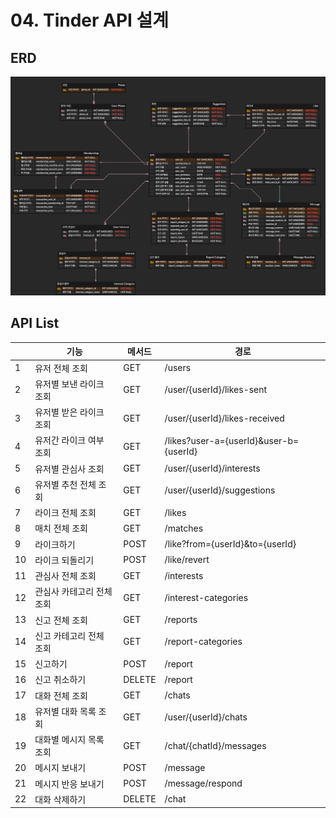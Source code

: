 # 04. Tinder API 설계

## ERD
![Tinder ERD](./tinder_erd.png)

## API List
|  | 기능 | 메서드 | 경로 |
| -- | -- | -- | -- |
| 1 | 유저 전체 조회 | GET | /users |
| 2 | 유저별 보낸 라이크 조회 | GET | /user/{userId}/likes-sent |
| 3 | 유저별 받은 라이크 조회 | GET | /user/{userId}/likes-received |
| 4 | 유저간 라이크 여부 조회 | GET | /likes?user-a={userId}&user-b={userId} |
| 5 | 유저별 관심사 조회 | GET | /user/{userId}/interests |
| 6 | 유저별 추천 전체 조회 | GET | /user/{userId}/suggestions |
| 7 | 라이크 전체 조회 | GET | /likes |
| 8 | 매치 전체 조회 | GET | /matches |
| 9 | 라이크하기 | POST | /like?from={userId}&to={userId} |
| 10 | 라이크 되돌리기 | POST | /like/revert |
| 11 | 관심사 전체 조회 | GET | /interests |
| 12 | 관심사 카테고리 전체 조회 | GET | /interest-categories |
| 13 | 신고 전체 조회 | GET | /reports |
| 14 | 신고 카테고리 전체 조회 | GET | /report-categories |
| 15 | 신고하기 | POST | /report |
| 16 | 신고 취소하기 | DELETE | /report |
| 17 | 대화 전체 조회 | GET | /chats |
| 18 | 유저별 대화 목록 조회 | GET | /user/{userId}/chats |
| 19 | 대화별 메시지 목록 조회 | GET | /chat/{chatId}/messages |
| 20 | 메시지 보내기 | POST | /message |
| 21 | 메시지 반응 보내기 | POST | /message/respond |
| 22 | 대화 삭제하기 | DELETE | /chat |
